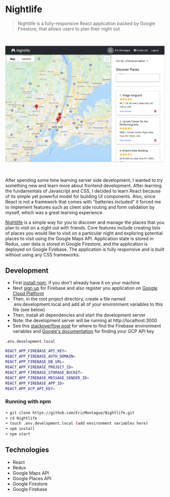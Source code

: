 # Nightlife

> Nightlife is a fully-responsive React application backed by Google Firestore, that allows users to plan their night out

<br>

![Image of Discover page](https://github.com/EricMontague/Nightlife/blob/master/Nightlife_Screenshot.png)

<br>

After spending some time learning server side development, I wanted to try something new and learn more about frontend development. After learning the fundamentals of Javascript and CSS, I decided to learn React because of its simple yet powerful model for building UI components. Also, since React is not a framework that comes with "batteries included" it forced me to implement features such as client side routing and form validation by myself, which was a great learning experience.


[Nightlife](https://nightlife-5dd44.web.app/) is a simple way for you to discover and manage the places that you plan to visit on a night out with friends. Core features include creating lists of places you would like to visit on a particular night and exploring potential places to visit using the Google Maps API. Application state is stored in Redux, user data is stored in Google Firestore, and the application is deployed on Google Firebase. The application is fully responsive and is built without using any CSS frameworks.


## Development
- First [install npm](https://www.npmjs.com/get-npm), if you don't already have it on your machine
- Next [sign up](https://console.firebase.google.com/) for Firebase and also register you application on [Google Cloud Platform](https://console.cloud.google.com/home)
- Then, in the root project directory, create a file named .env.development.local and add all of your environment variables to this file (see below)
- Then, install all dependencies and start the development server
- Note: the development server will be running at http://localhost:3000
- See this [stackoverflow post](https://stackoverflow.com/questions/52500573/where-can-i-find-my-firebase-apikey-and-authdomain) for where to find the Firebase environment variables and [Google's documentation](https://developers.google.com/places/web-service/get-api-key) for finding your GCP API key


`.env.development.local`

```sh
REACT_APP_FIREBASE_API_KEY=
REACT_APP_FIREBASE_AUTH_DOMAIN=
REACT_APP_FIREBASE_DB_URL=
REACT_APP_FIREBASE_PROJECT_ID=
REACT_APP_FIREBASE_STORAGE_BUCKET=
REACT_APP_FIREBASE_MESSAGE_SENDER_ID=
REACT_APP_FIREBASE_APP_ID=
REACT_APP_GCP_API_KEY=

```

### Running with npm
```sh
➜ git clone https://github.com/EricMontague/Nightlife.git
➜ cd Nightlife
➜ touch .env.development.local (add environment variables here)
➜ npm install
➜ npm start
```


## Technologies
- React
- Redux
- Google Maps API
- Google Places API
- Google Firestore
- Google Firebase
